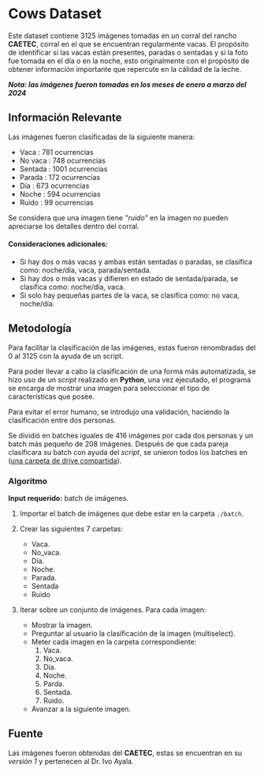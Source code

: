 # Cows Dataset

Este dataset contiene 3125 imágenes tomadas en un corral del rancho **CAETEC**, corral en el que se encuentran regularmente vacas. El propósito de identificar si las vacas están presentes, paradas o sentadas y si la foto fue tomada en el día o en la noche, esto originalmente con el propósito de obtener información importante que repercute en la cálidad de la leche.

***Nota: las imágenes fueron tomadas en los meses de enero a marzo del 2024***

## Información Relevante

Las imágenes fueron clasificadas de la siguiente manera:

* Vaca : 781 ocurrencias
* No vaca : 748 ocurrencias
* Sentada : 1001 ocurrencias
* Parada : 172 ocurrencias
* Día : 673 ocurrencias
* Noche : 594 ocurrencias
* Ruido : 99 ocurrencias

Se considera que una imagen tiene *"ruido"* en la imagen no pueden apreciarse los detalles dentro del corral.

#### Consideraciones adicionales:
- Si hay dos o más vacas y ambas están sentadas o paradas, se clasifica como: noche/día, vaca, parada/sentada.
- Si hay dos o más vacas y difieren en estado de sentada/parada, se clasifica como: noche/día, vaca.
- Si solo hay pequeñas partes de la vaca, se clasifica como: no vaca, noche/día.

## Metodología

Para facilitar la clasificación de las imágenes, estas fueron renombradas del 0 al 3125 con la ayuda de un script.

Para poder llevar a cabo la clasificación de una forma más automatizada, se hizo uso de un *script* realizado en **Python**, una vez ejecutado, el programa se encarga de mostrar una imagen para seleccionar el tipo de características que posee.

Para evitar el error humano, se introdujo una validación, haciendo la clasificación entre dos personas.

Se dividió en batches iguales de 416 imágenes por cada dos personas y un batch más pequeño de 208 imágenes. Después de que cada pareja clasificara su batch con ayuda del *script*, se unieron todos los batches en ([una carpeta de drive compartida](https://drive.google.com/drive/u/2/folders/1iic0UTqKdIAImybiaZoK1kFZWYEG48tD)).

### Algoritmo

**Input requerido:** batch de imágenes.

1. Importar el batch de imágenes que debe estar en la carpeta `./batch`.

2. Crear las siguientes 7 carpetas:
   - Vaca.
   - No_vaca.
   - Día.
   - Noche.
   - Parada.
   - Sentada
   - Ruido

3. Iterar sobre un conjunto de imágenes. Para cada imagen:
   - Mostrar la imagen.
   - Preguntar al usuario la clasificación de la imagen (multiselect).
   - Meter cada imagen en la carpeta correspondiente:
     1. Vaca.
     2. No_vaca.
     3. Día.
     4. Noche.
     5. Parda.
     6. Sentada.
     7. Ruido.
   - Avanzar a la siguiente imagen.

## Fuente

Las imágenes fueron obtenidas del **CAETEC**, estas se encuentran en su *versión 1* y pertenecen al Dr. Ivo Ayala.
